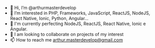 - 👋 Hi, I’m @arthurmasterdevelop
- 👀 I’m interested in PHP, Frameworks, JavaScript, ReactJS, NodeJS, React Native, Ionic, Python, Angular... 
- 🌱 I'm currently perfecting NodeJS, ReactJS, React Native, Ionic e Angular.
- 💞️ I am looking to collaborate on projects of my interest
- 📫 How to reach me arthur.masterdevelop@gmail.com
